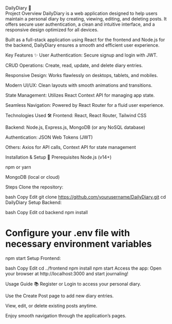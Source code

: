 DailyDiary 📝
<br>
Project Overview
DailyDiary is a web application designed to help users maintain a personal diary by creating, viewing, editing, and deleting posts. It offers secure user authentication, a clean and intuitive interface, and a responsive design optimized for all devices.

Built as a full-stack application using React for the frontend and Node.js for the backend, DailyDiary ensures a smooth and efficient user experience.

Key Features ✨
User Authentication: Secure signup and login with JWT.

CRUD Operations: Create, read, update, and delete diary entries.

Responsive Design: Works flawlessly on desktops, tablets, and mobiles.

Modern UI/UX: Clean layouts with smooth animations and transitions.

State Management: Utilizes React Context API for managing app state.

Seamless Navigation: Powered by React Router for a fluid user experience.

Technologies Used 🛠️
Frontend: React, React Router, Tailwind CSS

Backend: Node.js, Express.js, MongoDB (or any NoSQL database)

Authentication: JSON Web Tokens (JWT)

Others: Axios for API calls, Context API for state management

Installation & Setup 🚀
Prerequisites
Node.js (v14+)

npm or yarn

MongoDB (local or cloud)

Steps
Clone the repository:

bash
Copy
Edit
git clone https://github.com/yourusername/DailyDiary.git
cd DailyDiary
Setup Backend:

bash
Copy
Edit
cd backend
npm install
# Configure your .env file with necessary environment variables
npm start
Setup Frontend:

bash
Copy
Edit
cd ../frontend
npm install
npm start
Access the app:
Open your browser at http://localhost:3000 and start journaling!

Usage Guide 📚
Register or Login to access your personal diary.

Use the Create Post page to add new diary entries.

View, edit, or delete existing posts anytime.

Enjoy smooth navigation through the application’s pages.
